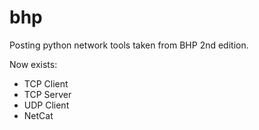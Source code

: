 # bhp
Posting python network tools taken from BHP 2nd edition.

Now exists:
- TCP Client
- TCP Server
- UDP Client
- NetCat
